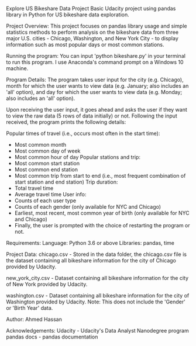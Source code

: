 Explore US Bikeshare Data Project
Basic Udacity project using pandas library in Python for US bikeshare data exploration.

Project Overview:
This project focuses on pandas library usage and simple statistics methods to perform analysis on the bikeshare data from three major U.S. cities - Chicago, Washington, and New York City - to display information such as most popular days or most common stations.

Running the program:
You can input 'python bikeshare.py' in your terminal to run this program. I use Anaconda's command prompt on a Windows 10 machine.

Program Details:
The program takes user input for the city (e.g. Chicago), month for which the user wants to view data (e.g. January; also includes an 'all' option), and day for which the user wants to view data (e.g. Monday; also includes an 'all' option).

Upon receiving the user input, it goes ahead and asks the user if they want to view the raw data (5 rows of data initially) or not. Following the input received, the program prints the following details:

Popular times of travel (i.e., occurs most often in the start time):
- Most common month
- Most common day of week
- Most common hour of day
Popular stations and trip:
- Most common start station
- Most common end station
- Most common trip from start to end (i.e., most frequent combination of start station and end station)
Trip duration:
- Total travel time
- Average travel time
User info:
- Counts of each user type
- Counts of each gender (only available for NYC and Chicago)
- Earliest, most recent, most common year of birth (only available for NYC and Chicago)
- Finally, the user is prompted with the choice of restarting the program or not.

Requirements:
Language: Python 3.6 or above
Libraries: pandas, time

Project Data:
chicago.csv - Stored in the data folder, the chicago.csv file is the dataset containing all bikeshare information for the city of Chicago provided by Udacity.

new_york_city.csv - Dataset containing all bikeshare information for the city of New York provided by Udacity.

washington.csv - Dataset containing all bikeshare information for the city of Washington provided by Udacity. Note: This does not include the 'Gender' or 'Birth Year' data.

Author:
Ahmed Hassan

Acknowledgements:
Udacity - Udacity's Data Analyst Nanodegree program
pandas docs - pandas documentation

